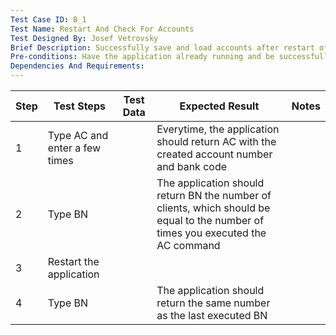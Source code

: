 ```yaml
---
Test Case ID: B_1
Test Name: Restart And Check For Accounts
Test Designed By: Josef Vetrovsky
Brief Description: Successfully save and load accounts after restart of the application
Pre-conditions: Have the application already running and be successfully connected
Dependencies And Requirements:
---
```


| Step | Test Steps                    | Test Data | Expected Result                                                                                                                  | Notes |
|------|-------------------------------|-----------|----------------------------------------------------------------------------------------------------------------------------------|-------|
| 1    | Type AC and enter a few times |           | Everytime, the application should return AC with the created account number and bank code                                        |       |
| 2    | Type BN                       |           | The application should return BN the number of clients, which should be equal to the number of times you executed the AC command |       |
| 3    | Restart the application       |           |                                                                                                                                  |       |
| 4    | Type BN                       |           | The application should return the same number as the last executed BN                                                            |       |
